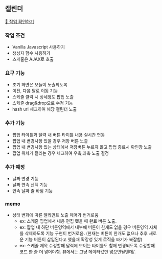## 캘린더
[👀 작업 확인하기](https://sssjsjj.github.io/calendar-vue/ "새창")
### 작업 조건
- Vanilla Javascript 사용하기
- 생성자 함수 사용하기
- 스케줄은 AJAX로 호출

### 요구 기능
- 초기 화면은 오늘이 노출되도록
- 이전, 다음 달로 이동 기능
- 스케줄 클릭 시 상세정도 팝업 노출
- 스케줄 drag&drop으로 수정 기능
- hash url 체크하여 해당 캘린더 노출

### 추가 기능
- 팝업 타이틀과 달력 내 버튼 타이틀 내용 실시간 연동
- 팝업 내 변경사항 있을 경우 저장 버튼 노출
- 팝업 내 변경사항 있는 상태에서 저장버튼 누르지 않고 팝업 종료시 확인창 노출
- 팝업 위치가 잘리는 경우 체크하여 우측,좌측 노출 결정

### 추가 예정
- 날짜 변경 기능
- 날짜 연속 선택 기능
- 연속 날짜 줄 바뀜 기능
### memo
- 상태 변화에 따른 엘리먼트 노출 제어가 번거로움
  - ex: 스케줄 팝업에서 내용 편집 됐을 때 완료 버튼 노출.
  - ex: 팝업 내 하단 버튼영역에서 내부에 버튼이 한개도 없을 경우 버튼영역 자체를 삭제하도록 기능 구현이 번거로움. (현재는 버튼이 한개도 없으나 추후 새로운 기능 버튼이 삽입된다고 했을때 확장성 있게 로직을 짜기가 복잡함)
  - ex: 스케줄 제목 수정할때 달력에 보이는 타이틀도 함께 변경되도록 수정할때 코드 한 줄 더 넣어야함. 뷰에서는 그냥 데이터값만 넣으면될텐데/.
